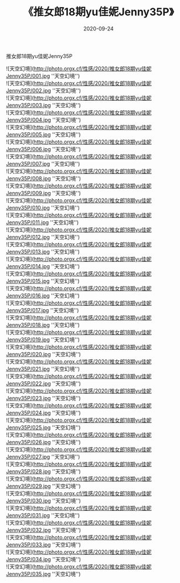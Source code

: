 ﻿---
layout: post
title:  《推女郎18期yu佳妮Jenny35P》
date:   2020-09-24
img: http://photo.orgx.cf/性感/2020/推女郎18期yu佳妮Jenny35P/000.jpg
tags: [美女, 性感, 泳衣]
---

推女郎18期yu佳妮Jenny35P



![天空幻境](http://photo.orgx.cf/性感/2020/推女郎18期yu佳妮Jenny35P/001.jpg ''天空幻境'') <br>
![天空幻境](http://photo.orgx.cf/性感/2020/推女郎18期yu佳妮Jenny35P/002.jpg ''天空幻境'') <br>
![天空幻境](http://photo.orgx.cf/性感/2020/推女郎18期yu佳妮Jenny35P/003.jpg ''天空幻境'') <br>
![天空幻境](http://photo.orgx.cf/性感/2020/推女郎18期yu佳妮Jenny35P/004.jpg ''天空幻境'') <br>
![天空幻境](http://photo.orgx.cf/性感/2020/推女郎18期yu佳妮Jenny35P/005.jpg ''天空幻境'') <br>
![天空幻境](http://photo.orgx.cf/性感/2020/推女郎18期yu佳妮Jenny35P/006.jpg ''天空幻境'') <br>
![天空幻境](http://photo.orgx.cf/性感/2020/推女郎18期yu佳妮Jenny35P/007.jpg ''天空幻境'') <br>
![天空幻境](http://photo.orgx.cf/性感/2020/推女郎18期yu佳妮Jenny35P/008.jpg ''天空幻境'') <br>
![天空幻境](http://photo.orgx.cf/性感/2020/推女郎18期yu佳妮Jenny35P/009.jpg ''天空幻境'') <br>
![天空幻境](http://photo.orgx.cf/性感/2020/推女郎18期yu佳妮Jenny35P/010.jpg ''天空幻境'') <br>
![天空幻境](http://photo.orgx.cf/性感/2020/推女郎18期yu佳妮Jenny35P/011.jpg ''天空幻境'') <br>
![天空幻境](http://photo.orgx.cf/性感/2020/推女郎18期yu佳妮Jenny35P/012.jpg ''天空幻境'') <br>
![天空幻境](http://photo.orgx.cf/性感/2020/推女郎18期yu佳妮Jenny35P/013.jpg ''天空幻境'') <br>
![天空幻境](http://photo.orgx.cf/性感/2020/推女郎18期yu佳妮Jenny35P/014.jpg ''天空幻境'') <br>
![天空幻境](http://photo.orgx.cf/性感/2020/推女郎18期yu佳妮Jenny35P/015.jpg ''天空幻境'') <br>
![天空幻境](http://photo.orgx.cf/性感/2020/推女郎18期yu佳妮Jenny35P/016.jpg ''天空幻境'') <br>
![天空幻境](http://photo.orgx.cf/性感/2020/推女郎18期yu佳妮Jenny35P/017.jpg ''天空幻境'') <br>
![天空幻境](http://photo.orgx.cf/性感/2020/推女郎18期yu佳妮Jenny35P/018.jpg ''天空幻境'') <br>
![天空幻境](http://photo.orgx.cf/性感/2020/推女郎18期yu佳妮Jenny35P/019.jpg ''天空幻境'') <br>
![天空幻境](http://photo.orgx.cf/性感/2020/推女郎18期yu佳妮Jenny35P/020.jpg ''天空幻境'') <br>
![天空幻境](http://photo.orgx.cf/性感/2020/推女郎18期yu佳妮Jenny35P/021.jpg ''天空幻境'') <br>
![天空幻境](http://photo.orgx.cf/性感/2020/推女郎18期yu佳妮Jenny35P/022.jpg ''天空幻境'') <br>
![天空幻境](http://photo.orgx.cf/性感/2020/推女郎18期yu佳妮Jenny35P/023.jpg ''天空幻境'') <br>
![天空幻境](http://photo.orgx.cf/性感/2020/推女郎18期yu佳妮Jenny35P/024.jpg ''天空幻境'') <br>
![天空幻境](http://photo.orgx.cf/性感/2020/推女郎18期yu佳妮Jenny35P/025.jpg ''天空幻境'') <br>
![天空幻境](http://photo.orgx.cf/性感/2020/推女郎18期yu佳妮Jenny35P/026.jpg ''天空幻境'') <br>
![天空幻境](http://photo.orgx.cf/性感/2020/推女郎18期yu佳妮Jenny35P/027.jpg ''天空幻境'') <br>
![天空幻境](http://photo.orgx.cf/性感/2020/推女郎18期yu佳妮Jenny35P/028.jpg ''天空幻境'') <br>
![天空幻境](http://photo.orgx.cf/性感/2020/推女郎18期yu佳妮Jenny35P/029.jpg ''天空幻境'') <br>
![天空幻境](http://photo.orgx.cf/性感/2020/推女郎18期yu佳妮Jenny35P/030.jpg ''天空幻境'') <br>
![天空幻境](http://photo.orgx.cf/性感/2020/推女郎18期yu佳妮Jenny35P/031.jpg ''天空幻境'') <br>
![天空幻境](http://photo.orgx.cf/性感/2020/推女郎18期yu佳妮Jenny35P/032.jpg ''天空幻境'') <br>
![天空幻境](http://photo.orgx.cf/性感/2020/推女郎18期yu佳妮Jenny35P/033.jpg ''天空幻境'') <br>
![天空幻境](http://photo.orgx.cf/性感/2020/推女郎18期yu佳妮Jenny35P/034.jpg ''天空幻境'') <br>
![天空幻境](http://photo.orgx.cf/性感/2020/推女郎18期yu佳妮Jenny35P/035.jpg ''天空幻境'') <br>
